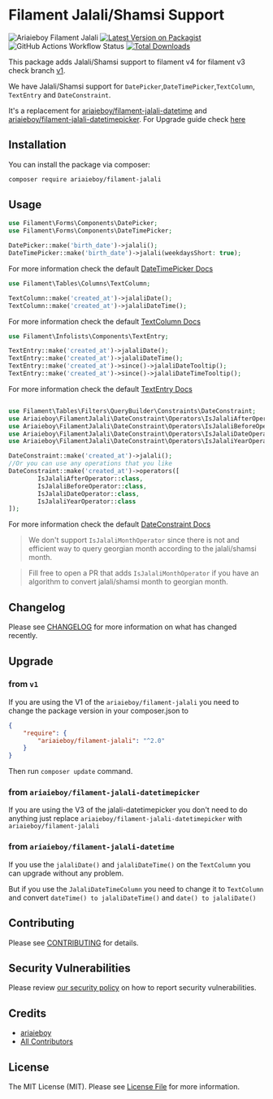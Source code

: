# Filament Jalali/Shamsi Support

![Ariaieboy Filament Jalali](https://preview.dragon-code.pro/Ariaieboy/Filament-Jalali.svg?brand=laravel)
[![Latest Version on Packagist](https://img.shields.io/packagist/v/ariaieboy/filament-jalali.svg?style=flat-square)](https://packagist.org/packages/ariaieboy/filament-jalali)
![GitHub Actions Workflow Status](https://img.shields.io/github/actions/workflow/status/ariaieboy/filament-jalali/php-cs-fixer.yml?label=styling)
[![Total Downloads](https://img.shields.io/packagist/dt/ariaieboy/filament-jalali.svg?style=flat-square)](https://packagist.org/packages/ariaieboy/filament-jalali)

This package adds Jalali/Shamsi support to filament v4 for filament v3 check branch [v1](https://github.com/ariaieboy/filament-jalali/tree/v1).

We have Jalali/Shamsi support for `DatePicker`,`DateTimePicker`,`TextColumn`, `TextEntry` and `DateConstraint`.


It's a replacement for [ariaieboy/filament-jalali-datetime](https://github.com/ariaieboy/filament-jalali-datetime) and [ariaieboy/filament-jalali-datetimepicker](https://github.com/ariaieboy/filament-jalali-datetimepicker).
For Upgrade guide check [here](README.md#upgrade)

## Installation

You can install the package via composer:

```bash
composer require ariaieboy/filament-jalali
```

## Usage

```php
use Filament\Forms\Components\DatePicker;
use Filament\Forms\Components\DateTimePicker;

DatePicker::make('birth_date')->jalali();
DateTimePicker::make('birth_date')->jalali(weekdaysShort: true);
```
For more information check the default [DateTimePicker Docs](https://filamentphp.com/docs/3.x/forms/fields#date-time-picker)
```php
use Filament\Tables\Columns\TextColumn;

TextColumn::make('created_at')->jalaliDate();
TextColumn::make('created_at')->jalaliDateTime();
```
For more information check the default [TextColumn Docs](https://filamentphp.com/docs/3.x/tables/columns/text)
```php
use Filament\Infolists\Components\TextEntry;

TextEntry::make('created_at')->jalaliDate();
TextEntry::make('created_at')->jalaliDateTime();
TextEntry::make('created_at')->since()->jalaliDateTooltip();
TextEntry::make('created_at')->since()->jalaliDateTimeTooltip();
```
For more information check the default [TextEntry Docs](https://filamentphp.com/docs/3.x/infolists/entries/text)
```php

use Filament\Tables\Filters\QueryBuilder\Constraints\DateConstraint;
use Ariaieboy\FilamentJalali\DateConstraint\Operators\IsJalaliAfterOperator;
use Ariaieboy\FilamentJalali\DateConstraint\Operators\IsJalaliBeforeOperator;
use Ariaieboy\FilamentJalali\DateConstraint\Operators\IsJalaliDateOperator;
use Ariaieboy\FilamentJalali\DateConstraint\Operators\IsJalaliYearOperator;

DateConstraint::make('created_at')->jalali();
//Or you can use any operations that you like
DateConstraint::make('created_at')->operators([
        IsJalaliAfterOperator::class,
        IsJalaliBeforeOperator::class,
        IsJalaliDateOperator::class,
        IsJalaliYearOperator::class
]);
```
For more information check the default [DateConstraint Docs](https://filamentphp.com/docs/3.x/tables/filters/query-builder#date-constraints)

> We don't support `IsJalaliMonthOperator` since there is not and efficient way to query georgian month according to the jalali/shamsi month.

> Fill free to open a PR that adds `IsJalaliMonthOperator` if you have an algorithm to convert jalali/shamsi month to georgian month.

## Changelog

Please see [CHANGELOG](CHANGELOG.md) for more information on what has changed recently.

## Upgrade

### from `v1`

If you are using the V1 of the `ariaieboy/filament-jalali` you need to change the package version in your composer.json to
```json
{
    "require": {
        "ariaieboy/filament-jalali": "^2.0"
    }
}
```
Then run `composer update` command.

### from `ariaieboy/filament-jalali-datetimepicker`

If you are using the V3 of the jalali-datetimepicker you don't need to do anything just replace `ariaieboy/filament-jalali-datetimepicker` with `ariaieboy/filament-jalali`

### from `ariaieboy/filament-jalali-datetime`

If you use the `jalaliDate()` and `jalaliDateTime()` on the `TextColumn` you can upgrade without any problem.

But if you use the `JalaliDateTimeColumn` you need to change it to `TextColumn` and convert `dateTime() to jalaliDateTime()` and `date() to jalaliDate()`

## Contributing

Please see [CONTRIBUTING](https://github.com/spatie/.github/blob/main/CONTRIBUTING.md) for details.

## Security Vulnerabilities

Please review [our security policy](../../security/policy) on how to report security vulnerabilities.

## Credits

- [ariaieboy](https://github.com/ariaieboy)
- [All Contributors](../../contributors)

## License

The MIT License (MIT). Please see [License File](LICENSE.md) for more information.
